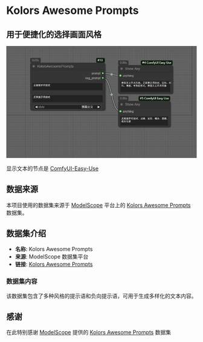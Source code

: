 # Kolors Awesome Prompts

## 用于便捷化的选择画面风格

![example](example.png)

显示文本的节点是
[ComfyUI-Easy-Use](https://github.com/yolain/ComfyUI-Easy-Use)

## 数据来源

本项目使用的数据集来源于 [ModelScope](https://modelscope.cn/) 平台上的 [Kolors Awesome Prompts](https://modelscope.cn/datasets/modelscope/Kolors_awesome_prompts) 数据集。

## 数据集介绍

- **名称**: Kolors Awesome Prompts
- **来源**: ModelScope 数据集平台
- **链接**: [Kolors Awesome Prompts](https://modelscope.cn/datasets/modelscope/Kolors_awesome_prompts)

### 数据集内容

该数据集包含了多种风格的提示语和负向提示语，可用于生成多样化的文本内容。

## 感谢

在此特别感谢 [ModelScope](https://modelscope.cn/) 提供的 [Kolors Awesome Prompts](https://modelscope.cn/datasets/modelscope/Kolors_awesome_prompts) 数据集